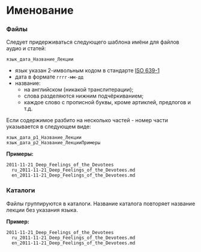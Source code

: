 # Именование

### Файлы

Следует придерживаться следующего шаблона имёни для файлов аудио и статей:

```
язык_дата_Название_Лекции
```

* язык указан 2-имвольным кодом в стандарте [ISO 639-1](https://en.wikipedia.org/wiki/List\_of\_ISO\_639-1\_codes)
* дата в формате `гггг-мм-дд`
* название:
  * на английском (никакой транслитерации);
  * слова разделяются нижним подчёркиванием;
  * каждое слово с прописной буквы, кроме артиклей, предлогов и т.д.

Если содержимое разбито на несколько частей - номер части указывается в следующем виде:

```
язык_дата_p1_Название_Лекции
язык_дата_p2_Название_ЛекцииПримеры
```

**Примеры:**

```
2011-11-21_Deep_Feelings_of_the_Devotees
  ru_2011-11-21_Deep_Feelings_of_the_Devotees.md
  en_2011-11-21_Deep_Feelings_of_the_Devotees.md
```

### Каталоги

Файлы группируются в каталоги. Название каталога повторяет название лекции без указания языка.

**Пример:**

```
2011-11-21_Deep_Feelings_of_the_Devotees
  ru_2011-11-21_Deep_Feelings_of_the_Devotees.md
  en_2011-11-21_Deep_Feelings_of_the_Devotees.md
```
